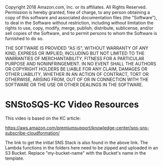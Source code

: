 
 Copyright 2018 Amazon.com, Inc. or its affiliates. All Rights Reserved.
 Permission is hereby granted, free of charge, to any person obtaining a copy of this software and associated documentation files (the "Software"), to deal in the Software without restriction, including without limitation the rights to use, copy, modify, merge, publish, distribute, sublicense, and/or sell copies of the Software, and to permit persons to whom the Software is furnished to do so.

 THE SOFTWARE IS PROVIDED "AS IS", WITHOUT WARRANTY OF ANY KIND, EXPRESS OR IMPLIED, INCLUDING BUT NOT LIMITED TO THE WARRANTIES OF MERCHANTABILITY, FITNESS FOR A PARTICULAR PURPOSE AND NONINFRINGEMENT. IN NO EVENT SHALL THE AUTHORS OR COPYRIGHT HOLDERS BE LIABLE FOR ANY CLAIM, DAMAGES OR OTHER LIABILITY, WHETHER IN AN ACTION OF CONTRACT, TORT OR OTHERWISE, ARISING FROM, OUT OF OR IN CONNECTION WITH THE SOFTWARE OR THE USE OR OTHER DEALINGS IN THE SOFTWARE.


# SNStoSQS-KC Video Resources

This video is based on the KC article:

https://aws.amazon.com/premiumsupport/knowledge-center/sqs-sns-subscribe-cloudformation/

The link to get the initial SNS Stack is also found in the above link.
The Lambda functions in the folders here need to be zipped and uploaded in an S3 Bucket. Replace "my-bucket-name" with the Bucket's name in the template.
